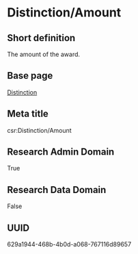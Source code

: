 # Distinction/Amount
## Short definition
The amount of the award.
## Base page
[Distinction](https://github.com/EuroCRIS/CASRAI-Dictionairies/blob/main/Objects/Distinction.md)
## Meta title
csr:Distinction/Amount
## Research Admin Domain
True
## Research Data Domain
False
## UUID
629a1944-468b-4b0d-a068-767116d89657
